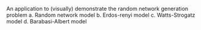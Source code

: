 An application to (visually) demonstrate  the random network generation problem
a. Random network model
b. Erdos-renyi model
c. Watts-Strogatz model
d. Barabasi-Albert model
